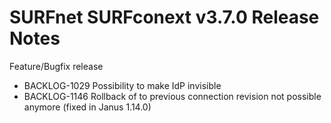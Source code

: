 # SURFnet SURFconext v3.7.0 Release Notes #

Feature/Bugfix release
* BACKLOG-1029 Possibility to make IdP invisible
* BACKLOG-1146 Rollback of to previous connection revision not possible anymore (fixed in Janus 1.14.0)
